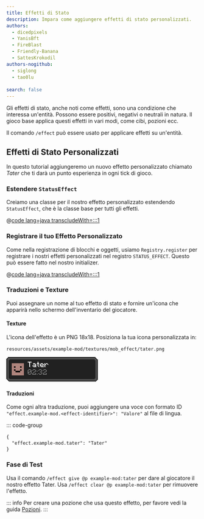 ```yaml
---
title: Effetti di Stato
description: Impara come aggiungere effetti di stato personalizzati.
authors:
  - dicedpixels
  - YanisBft
  - FireBlast
  - Friendly-Banana
  - SattesKrokodil
authors-nogithub:
  - siglong
  - tao0lu

search: false
---
```


Gli effetti di stato, anche noti come effetti, sono una condizione che interessa un'entità. Possono essere positivi, negativi o neutrali in natura. Il gioco base applica questi effetti in vari modi, come cibi, pozioni ecc.

Il comando `/effect` può essere usato per applicare effetti su un'entità.

## Effetti di Stato Personalizzati

In questo tutorial aggiungeremo un nuovo effetto personalizzato chiamato _Tater_ che ti darà un punto esperienza in ogni tick di gioco.

### Estendere `StatusEffect`

Creiamo una classe per il nostro effetto personalizzato estendendo `StatusEffect`, che è la classe base per tutti gli effetti.

@[code lang=java transcludeWith=:::1](@/reference/latest/src/main/java/com/example/docs/effect/TaterEffect.java)

### Registrare il tuo Effetto Personalizzato

Come nella registrazione di blocchi e oggetti, usiamo `Registry.register` per registrare i nostri effetti personalizzati nel registro `STATUS_EFFECT`. Questo può essere fatto nel nostro initializer.

@[code lang=java transcludeWith=:::1](@/reference/latest/src/main/java/com/example/docs/effect/ExampleModEffects.java)

### Traduzioni e Texture

Puoi assegnare un nome al tuo effetto di stato e fornire un'icona che apparirà nello schermo dell'inventario del giocatore.

#### **Texture**

L'icona dell'effetto è un PNG 18x18. Posiziona la tua icona personalizzata in:

```:no-line-numbers
resources/assets/example-mod/textures/mob_effect/tater.png
```

![Effetto nell'inventario del giocatore](/assets/develop/tater-effect.png)

#### **Traduzioni**

Come ogni altra traduzione, puoi aggiungere una voce con formato ID `"effect.example-mod.<effect-identifier>": "Valore"` al file di lingua.

::: code-group

```json[assets/example-mod/lang/en_us.json]
{
  "effect.example-mod.tater": "Tater"
}
```

### Fase di Test

Usa il comando `/effect give @p example-mod:tater` per dare al giocatore il nostro effetto Tater.
Usa `/effect clear @p example-mod:tater` per rimuovere l'effetto.

::: info
Per creare una pozione che usa questo effetto, per favore vedi la guida [Pozioni](../items/potions).
:::

